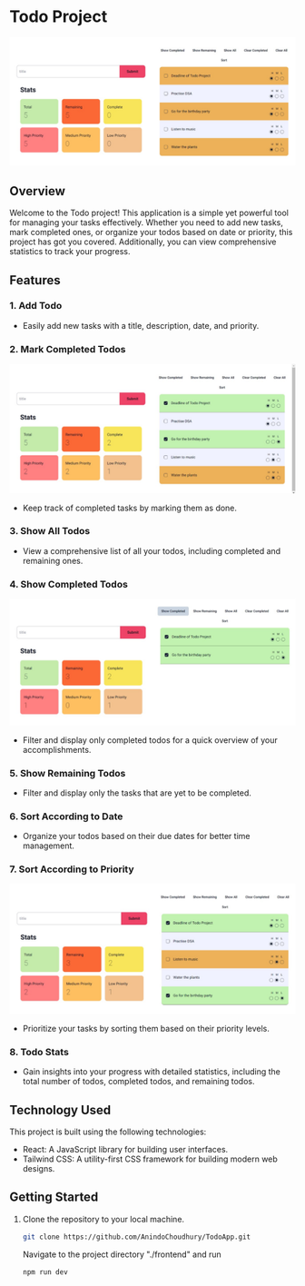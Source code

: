 # Todo Project

![Todo App Screenshot](./images/WhatsApp%20Image%202024-03-08%20at%2013.08.25_81a50065.jpg)

## Overview

Welcome to the Todo project! This application is a simple yet powerful tool for managing your tasks effectively. Whether you need to add new tasks, mark completed ones, or organize your todos based on date or priority, this project has got you covered. Additionally, you can view comprehensive statistics to track your progress.

## Features

### 1. Add Todo

- Easily add new tasks with a title, description, date, and priority.

### 2. Mark Completed Todos

![Todo App Screenshot](./images/WhatsApp%20Image%202024-03-08%20at%2013.09.09_e9e70eeb.jpg)

- Keep track of completed tasks by marking them as done.

### 3. Show All Todos

- View a comprehensive list of all your todos, including completed and remaining ones.

### 4. Show Completed Todos

![Todo App Screenshot](./images/WhatsApp%20Image%202024-03-08%20at%2013.09.28_11c8e379.jpg)

- Filter and display only completed todos for a quick overview of your accomplishments.

### 5. Show Remaining Todos

- Filter and display only the tasks that are yet to be completed.

### 6. Sort According to Date

- Organize your todos based on their due dates for better time management.

### 7. Sort According to Priority

![Todo App Screenshot](./images/WhatsApp%20Image%202024-03-08%20at%2013.09.49_aa101273.jpg)

- Prioritize your tasks by sorting them based on their priority levels.

### 8. Todo Stats

- Gain insights into your progress with detailed statistics, including the total number of todos, completed todos, and remaining todos.

## Technology Used

This project is built using the following technologies:

- React: A JavaScript library for building user interfaces.
- Tailwind CSS: A utility-first CSS framework for building modern web designs.

## Getting Started

1. Clone the repository to your local machine.
   ```bash
   git clone https://github.com/AnindoChoudhury/TodoApp.git
   ```
   Navigate to the project directory "./frontend" and run
   ```bash
   npm run dev
   ```
